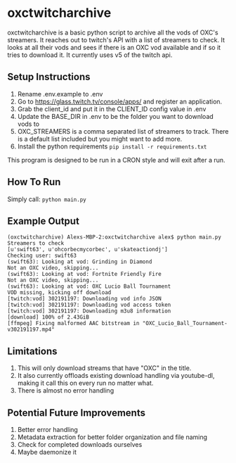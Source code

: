 # oxctwitcharchive
oxctwitcharchive is a basic python script to archive all the vods of OXC's streamers.
It reaches out to twitch's API with a list of streamers to check. It looks at all their vods
and sees if there is an OXC vod available and if so it tries to download it. It currently
uses v5 of the twitch api.

## Setup Instructions

1. Rename .env.example to .env
2. Go to https://glass.twitch.tv/console/apps/ and register an application.
3. Grab the client_id and put it in the CLIENT_ID config value in .env
4. Update the BASE_DIR in .env to be the folder you want to download vods to
5. OXC_STREAMERS is a comma separated list of streamers to track. There is a default list
included but you might want to add more.
6. Install the python requirements `pip install -r requirements.txt`

This program is designed to be run in a CRON style and will exit after a run.

## How To Run
Simply call:  `python main.py`

## Example Output
```
(oxctwitcharchive) Alexs-MBP-2:oxctwitcharchive alex$ python main.py
Streamers to check
[u'swift63', u'ohcorbecmycorbec', u'skateactiondj']
Checking user: swift63
(swift63): Looking at vod: Grinding in Diamond
Not an OXC video, skipping...
(swift63): Looking at vod: Fortnite Friendly Fire
Not an OXC video, skipping...
(swift63): Looking at vod: OXC Lucio Ball Tournament
VOD missing, kicking off download
[twitch:vod] 302191197: Downloading vod info JSON
[twitch:vod] 302191197: Downloading vod access token
[twitch:vod] 302191197: Downloading m3u8 information
[download] 100% of 2.43GiB
[ffmpeg] Fixing malformed AAC bitstream in "OXC_Lucio_Ball_Tournament-v302191197.mp4"
```


## Limitations
1. This will only download streams that have "OXC" in the title.
2. It also currently offloads existing download
handling via youtube-dl, making it call this on every run no matter what.
3. There is almost no error handling

## Potential Future Improvements
1. Better error handling
2. Metadata extraction for better folder organization and file naming
3. Check for completed downloads ourselves
4. Maybe daemonize it